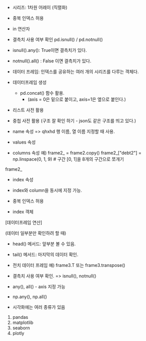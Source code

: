 -  시리즈: 1차원 어레이 (직렬화)
-  중복 인덱스 허용
-  in 연산자
-  결측치 사용 여부 확인 pd.isnull() / pd.notnull()
-  isnull().any(): True이면 결측치가 있다.
-  notnull().all() : False 이면 결측치가 있다.

-  데이터 프레임: 인덱스를 공유하는 여러 개의 시리즈를 다루는 객체다.
-  데이터프레임 생성
   -  pd.concat() 함수 활용. 
      -  (axis = 0은 밑으로 붙이고, axis=1은 옆으로 붙인다.)
  

- 리스트 사전 활용
- 중첩 사전 활용 (구조 잘 확인 하기 - json도 같은 구조를 띄고 있다.)

- name 속성 => qhxhd 행 이름, 열 이름 지정할 때 사용.
- values 속성

- columns 속성
예)
frame2_ = frame2.copy()
frame2_["debt2"] = np.linspace(0, 1, 9)   # 구간 [0, 1]을 8개의 구간으로 쪼개기

frame2_


- index 속성 

* index와 column을 동시에 지정 가능.

- 중복 인덱스 허용
  

- index 객체
  

[데이터프레임 연산]

(데이터 일부분만 확인하려 할 때)
- head() 메서드: 앞부분 볼 수 있음.     
- tail() 메서드: 마지막의 데이터 확인. 

- 전치 데이터 프레임 예) frame3.T 또는 frame3.transpose()
- 결측치 사용 여부 확인. => isnull(), notnull()
- any(),  all() - axis 지정 가능

- np.any(), np.all()



* 시각화에는 여러 종류가 있음
1. pandas
2. matplotlib
3. seaborn
4. plotly
